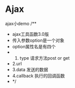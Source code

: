 # Ajax
ajax小demo
/**
* ajax工具函数3.0版
* 传入参数option是一个对象
 * option属性名是有四个
 * 1. type 请求方法post or get
 * 2.url
 * 3.data 发送的数据
 * 4.callback 执行的回调函数
* */
